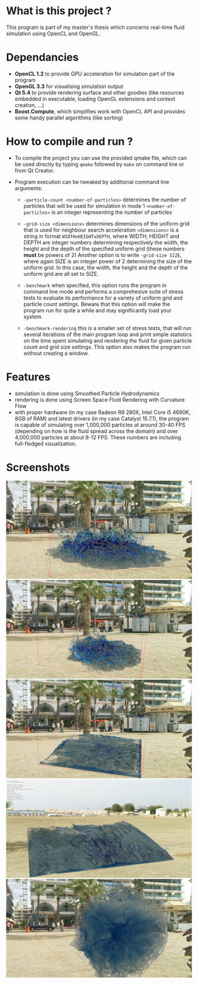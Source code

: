 # What is this project ?

This program is part of my master's thesis which concerns real-time fluid
simulation using OpenCL and OpenGL.

# Dependancies

  - **OpenCL 1.2** to provide GPU acceleration for simulation part of the program
  - **OpenGL 3.3** for visualising simulation output
  - **Qt 5.4** to provide rendering surface and other goodies (like resources embedded
    in executable, loading OpenGL extensions and context creation, ...)
  - **Boost.Compute**, which simplifies work with OpenCL API and provides some handy
    parallel algorithms (like sorting)

# How to compile and run ?

  - To compile the project you can use the provided qmake file, which can be used
    directly by typing `qmake` followed by `make` on command line or from Qt Creator.
  - Program execution can be tweaked by additional command line arguments:

      - `-particle-count <number-of-particles>`
           determines the number of particles that will be used for simulation in mode 1
           `<number-of-particles>` is an integer representing the number of particles

      - `-grid-size <dimensions>`
           determines dimensions of the uniform grid that is used for neighbour search acceleration
           `<dimensions>` is a string in format `WIDTHxHEIGHTxDEPTH`, where WIDTH, HEIGHT
           and DEPTH are integer numbers determining respectively the width, the height
           and the depth of the specified uniform grid (these numbers **must** be powers of 2)
           Another option is to write `-grid-size SIZE`, where again SIZE is an integer
           power of 2 determining the size of the uniform grid. In this case, the width,
           the height and the depth of the uniform grid are all set to SIZE.

      - `-benchmark`
           when specified, this option runs the program in command line mode and
           performs a comprehesive suite of stress tests to evaluate its performance
           for a variety of uniform grid and particle count settings.
           Beware that this option will make the program run for quite a while and
           may significantly load your system.

      - `-benchmark-rendering`
           this is a smaller set of stress tests, that will run several iterations
           of the main program loop and print simple statistics on the time spent
           simulating and rendering the fluid for given particle count and grid size
           settings.
           This option also makes the program run without creating a window.

# Features

  - simulation is done using Smoothed Particle Hydrodynamics
  - rendering is done using Screen Space Fluid Rendering with Curvature Flow
  - with proper hardware (in my case Radeon R9 280X, Intel Core i5 4690K, 8GB of RAM)
    and latest drivers (in my case Catalyst 15.7.1), the program is capable
    of simulating over 1,000,000 particles at around 30-40 FPS (depending on how
    is the fluid spread across the domain) and over 4,000,000 particles at
    about 8-12 FPS. These numbers are including full-fledged visualization.
    
# Screenshots

![Close Up splash](screenshots/big_splash.png)
![Splash](screenshots/small_splash.png)
![Calming down after splash](screenshots/after_splash.png)
![Regular view](screenshots/top.png)
![Bottom view of the splash](screenshots/bottom.png)